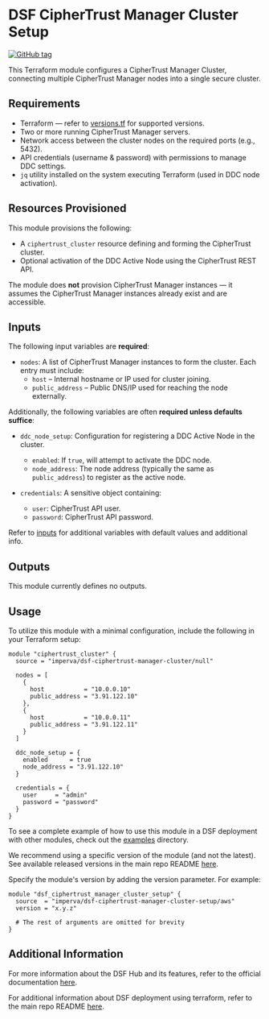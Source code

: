 # DSF CipherTrust Manager Cluster Setup
[![GitHub tag](https://img.shields.io/github/v/tag/imperva/dsfkit.svg)](https://github.com/imperva/dsfkit/tags)

This Terraform module configures a CipherTrust Manager Cluster, connecting multiple CipherTrust Manager nodes into a single secure cluster.

## Requirements
* Terraform — refer to [versions.tf](https://github.com/imperva/dsfkit/blob/master/modules/null/ciphertrust-manager-cluster-setup/versions.tf) for supported versions.
* Two or more running CipherTrust Manager servers.
* Network access between the cluster nodes on the required ports (e.g., 5432).
* API credentials (username & password) with permissions to manage DDC settings.
* `jq` utility installed on the system executing Terraform (used in DDC node activation).

## Resources Provisioned

This module provisions the following:

* A `ciphertrust_cluster` resource defining and forming the CipherTrust cluster.
* Optional activation of the DDC Active Node using the CipherTrust REST API.

The module does **not** provision CipherTrust Manager instances — it assumes the CipherTrust Manager instances already exist and are accessible.

## Inputs

The following input variables are **required**:

* `nodes`: A list of CipherTrust Manager instances to form the cluster. Each entry must include:
    * `host` – Internal hostname or IP used for cluster joining.
    * `public_address` – Public DNS/IP used for reaching the node externally.

Additionally, the following variables are often **required unless defaults suffice**:

* `ddc_node_setup`: Configuration for registering a DDC Active Node in the cluster.
    * `enabled`: If `true`, will attempt to activate the DDC node.
    * `node_address`: The node address (typically the same as `public_address`) to register as the active node.

* `credentials`: A sensitive object containing:
    * `user`: CipherTrust API user.
    * `password`: CipherTrust API password.

Refer to [inputs](https://registry.terraform.io/modules/imperva/dsf-ciphertrust-manager-cluster-setup/null/latest?tab=inputs) for additional variables with default values and additional info.

## Outputs

This module currently defines no outputs.

## Usage

To utilize this module with a minimal configuration, include the following in your Terraform setup:

```hcl
module "ciphertrust_cluster" {
  source = "imperva/dsf-ciphertrust-manager-cluster/null"

  nodes = [
    {
      host           = "10.0.0.10"
      public_address = "3.91.122.10"
    },
    {
      host           = "10.0.0.11"
      public_address = "3.91.122.11"
    }
  ]

  ddc_node_setup = {
    enabled      = true
    node_address = "3.91.122.10"
  }

  credentials = {
    user     = "admin"
    password = "password"
  }
}
```

To see a complete example of how to use this module in a DSF deployment with other modules, check out the [examples](https://github.com/imperva/dsfkit/tree/master/examples/aws) directory.

We recommend using a specific version of the module (and not the latest).
See available released versions in the main repo README [here](https://github.com/imperva/dsfkit#version-history).

Specify the module's version by adding the version parameter. For example:

```
module "dsf_ciphertrust_manager_cluster_setup" {
  source  = "imperva/dsf-ciphertrust-manager-cluster-setup/aws"
  version = "x.y.z"

  # The rest of arguments are omitted for brevity
}
```

## Additional Information

For more information about the DSF Hub and its features, refer to the official documentation [here](https://docs.imperva.com/bundle/v4.13-sonar-user-guide/page/80401.htm).

For additional information about DSF deployment using terraform, refer to the main repo README [here](https://github.com/imperva/dsfkit/tree/1.7.33).

